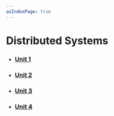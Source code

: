 ```yaml
---
asIndexPage: true
---
```


# Distributed Systems

- ### [Unit 1](./distributed-systems/unit-1)

- ### [Unit 2](./distributed-systems/unit-2)

- ### [Unit 3](./distributed-systems/unit-3)

- ### [Unit 4](./distributed-systems/unit-4)
